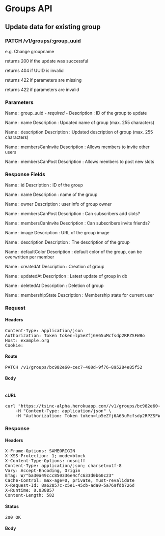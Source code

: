 # Groups API

## Update data for existing group

### PATCH /v1/groups/:group_uuid

e.g. Change groupname

returns 200 if the update was successful

returns 404 if UUID is invalid

returns 422 if parameters are missing

returns 422 if parameters are invalid

### Parameters

Name : group_uuid *- required -*
Description : ID of the group to update

Name : name
Description : Updated name of group (max. 255 characters)

Name : description
Description : Updated description of group (max. 255 characters)

Name : membersCanInvite
Description : Allows members to invite other users

Name : membersCanPost
Description : Allows members to post new slots


### Response Fields

Name : id
Description : ID of the group

Name : name
Description : name of the group

Name : owner
Description : user info of group owner

Name : membersCanPost
Description : Can subscribers add slots?

Name : membersCanInvite
Description : Can subscribers invite friends?

Name : image
Description : URL of the group image

Name : description
Description : The description of the group

Name : defaultColor
Description : default color of the group, can be overwritten per member

Name : createdAt
Description : Creation of group

Name : updatedAt
Description : Latest update of group in db

Name : deletedAt
Description : Deletion of group

Name : membershipState
Description : Membership state for current user

### Request

#### Headers

<pre>Content-Type: application/json
Authorization: Token token=lp5eZfj6A65uMcfsdp2RPZSFWBo
Host: example.org
Cookie: </pre>

#### Route

<pre>PATCH /v1/groups/bc982e60-cec7-400d-9f76-895284e85f52</pre>

#### Body
```javascript

```


#### cURL

<pre class="request">curl &quot;https://tsinc-alpha.herokuapp.com//v1/groups/bc982e60-cec7-400d-9f76-895284e85f52&quot; -d &#39;{&quot;name&quot;:&quot;bar&quot;,&quot;description&quot;:&quot;This is a new description.&quot;,&quot;membersCanInvite&quot;:true,&quot;membersCanPost&quot;:true}&#39; -X PATCH \
	-H &quot;Content-Type: application/json&quot; \
	-H &quot;Authorization: Token token=lp5eZfj6A65uMcfsdp2RPZSFWBo&quot;</pre>

### Response

#### Headers

<pre>X-Frame-Options: SAMEORIGIN
X-XSS-Protection: 1; mode=block
X-Content-Type-Options: nosniff
Content-Type: application/json; charset=utf-8
Vary: Accept-Encoding, Origin
ETag: W/&quot;ba30a49ccc850336e4cfc633d0b60c23&quot;
Cache-Control: max-age=0, private, must-revalidate
X-Request-Id: 8a62857c-c5e1-45cb-ada0-5a769fdb726d
X-Runtime: 0.038857
Content-Length: 582</pre>

#### Status

<pre>200 OK</pre>

#### Body

```javascript

```
